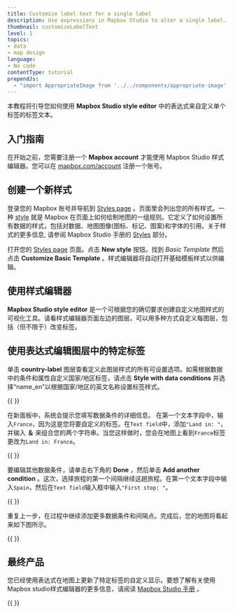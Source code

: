 ```yaml
---
title: Customize label text for a single label
description: Use expressions in Mapbox Studio to alter a single label.
thumbnail: customizeLabelText
level: 1
topics:
- data
- map design
language:
- No code
contentType: tutorial
prependJs:
  - "import AppropriateImage from '../../components/appropriate-image';"
---
```


本教程将引导您如何使用 **Mapbox Studio style editor** 中的表达式来自定义单个标签的标签文本。

## 入门指南

在开始之前，您需要注册一个 **Mapbox account** 才能使用 Mapbox Studio 样式编辑器。您可以在 [mapbox.com/account](https://account.mapbox.com) 注册一个账号。

## 创建一个新样式

登录您的 Mapbox 账号并导航到 [Styles page](https://studio.mapbox.com/styles) 。页面里会列出您的所有样式。一种 [style](/help/glossary/style/) 就是 Mapbox 在页面上如何绘制地图的一组规则。它定义了如何设置所有数据的样式，包括对数据、地图图像(图标、标记、图案)和字体的引用。关于样式的更多信息, 请参阅 Mapbox Studio 手册的 [Styles](https://docs.mapbox.com/studio-manual/reference/styles/) 部分。

打开您的 [Styles page](https://studio.mapbox.com) 页面。点击 **New style** 按钮。找到 _Basic Template_ 然后点击 **Customize Basic Template** 。样式编辑器将自动打开基础模板样式以供编辑。

## 使用样式编辑器

**Mapbox Studio style editor** 是一个可根据您的确切要求创建自定义地图样式的可视化工具。请看样式编辑器页面左边的图层。可以用多种方式自定义每图层，包括（但不限于）改变标签。

## 使用表达式编辑图层中的特定标签

单击 **country-label** 图层查看定义此图层样式的所有可设置选项。如需根据数据中的条件和属性自定义国家/地区标签，请点击 **Style with data conditions** 并选择“name_en”以根据国家/地区的英文名称设置标签样式。

{{
  <AppropriateImage
    imageId="customizeLabelText1"
    alt="Mapbox Studio screenshot of 'Style with data conditions'"
  />
}}

在新面板中，系统会提示您填写数据条件的详细信息。 在第一个文本字段中，输入`France`，因为这是您将要自定义的标签。在`Text field`中，添加`"Land in: "`，并输入 **＆** 来组合您的两个字符串。当您这样做时，您会在地图上看到`France`标签更改为`Land in: France`。

{{
  <AppropriateImage
    imageId="customizeLabelText2"
    alt="Mapbox Studio screenshot of data conditions panel"
  />
}}

要编辑其他数据条件，请单击右下角的 **Done** ，然后单击 **Add another condition** 。这次，选择旅程的第一个间隔继续这趟旅程。在第一个文本字段中输入`Spain`，然后在`Text field`输入框中输入`"First stop: "`。


{{
  <AppropriateImage
    imageId="customizeLabelText3"
    alt="Mapbox Studio screenshot of data conditions panel"
  />
}}

重复上一步，在过程中继续添加更多数据条件和间隔点。完成后，您的地图将看起来如下图所示。

{{
  <AppropriateImage
    imageId="customizeLabelText4"
    alt="Mapbox Studio screenshot of completed data conditions"
  />
}}

## 最终产品
您已经使用表达式在地图上更新了特定标签的自定义显示。要想了解有关使用 Mapbox studio样式编辑器的更多信息，请阅读 [Mapbox Studio 手册](https://docs.mapbox.com/studio-manual/) 。

{{
  <AppropriateImage
    imageId="customizeLabelTextFinal"
    alt="final product with customized labels"
  />
}}

